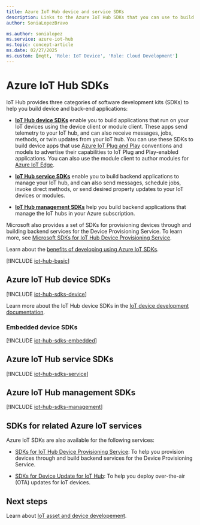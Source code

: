 ```yaml
---
title: Azure IoT Hub device and service SDKs
description: Links to the Azure IoT Hub SDKs that you can use to build device apps and back-end apps.
author: SoniaLopezBravo

ms.author: sonialopez
ms.service: azure-iot-hub
ms.topic: concept-article
ms.date: 02/27/2025
ms.custom: [mqtt, 'Role: IoT Device', 'Role: Cloud Development']
---
```


# Azure IoT Hub SDKs

IoT Hub provides three categories of software development kits (SDKs) to help you build device and back-end applications:

* [**IoT Hub device SDKs**](#azure-iot-hub-device-sdks) enable you to build applications that run on your IoT devices using the device client or module client. These apps send telemetry to your IoT hub, and can also receive messages, jobs, methods, or twin updates from your IoT hub. You can use these SDKs to build device apps that use [Azure IoT Plug and Play](../iot/overview-iot-plug-and-play.md) conventions and models to advertise their capabilities to IoT Plug and Play-enabled applications. You can also use the module client to author modules for [Azure IoT Edge](../iot-edge/about-iot-edge.md).

* [**IoT Hub service SDKs**](#azure-iot-hub-service-sdks) enable you to build backend applications to manage your IoT hub, and can also send messages, schedule jobs, invoke direct methods, or send desired property updates to your IoT devices or modules.

* [**IoT Hub management SDKs**](#azure-iot-hub-management-sdks) help you build backend applications that manage the IoT hubs in your Azure subscription.

Microsoft also provides a set of SDKs for provisioning devices through and building backend services for the Device Provisioning Service. To learn more, see [Microsoft SDKs for IoT Hub Device Provisioning Service](../iot-dps/libraries-sdks.md).

Learn about the [benefits of developing using Azure IoT SDKs](https://azure.microsoft.com/blog/benefits-of-using-the-azure-iot-sdks-in-your-azure-iot-solution/).

[!INCLUDE [iot-hub-basic](../../includes/iot-hub-basic-partial.md)]

## Azure IoT Hub device SDKs

[!INCLUDE [iot-hub-sdks-device](../../includes/iot-hub-sdks-device.md)]

Learn more about the IoT Hub device SDKs in the [IoT device development documentation](../iot/iot-sdks.md).

### Embedded device SDKs

[!INCLUDE [iot-hub-sdks-embedded](../../includes/iot-hub-sdks-embedded.md)]

## Azure IoT Hub service SDKs

[!INCLUDE [iot-hub-sdks-service](../../includes/iot-hub-sdks-service.md)]

## Azure IoT Hub management SDKs

[!INCLUDE [iot-hub-sdks-management](../../includes/iot-hub-sdks-management.md)]

## SDKs for related Azure IoT services

Azure IoT SDKs are also available for the following services:

* [SDKs for IoT Hub Device Provisioning Service](../iot-dps/libraries-sdks.md): To help you provision devices through and build backend services for the Device Provisioning Service.

* [SDKs for Device Update for IoT Hub](../iot-hub-device-update/understand-device-update.md): To help you deploy over-the-air (OTA) updates for IoT devices.

## Next steps

Learn about [IoT asset and device developement](../iot/concepts-manage-device-reconnections.md).
